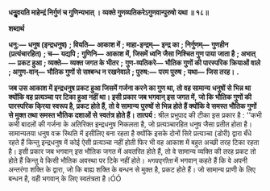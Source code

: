 **धनुॢवयति माहेन्द्रं निर्गुणं च गुणिन्यभात् ।** **व्यक्ते गुणव्यतिकरेऽगुणवान्पुरुषो यथा ॥ १८॥** 

**शब्दार्थ** 

**धनु:—** **धनुष (इन्द्रधनुष)** **; वियति—** **आकाश में** **; माहा-इन्द्रम्—** **इन्द्र का** **; निर्गुणम्—** **गुणहीन (प्रत्यंचारहित)** **; च—** **यद्यपि** **;** **गुणिनि—** **आकाश में, जिसमें ध्वनि जैसा निश्चित गुण पाया जाता है** **; अभात्—** **प्रकट हुआ** **; व्यक्ते—** **व्यक्त जगत के भीतर** **;** **गुण-व्यतिकरे—** **भौतिक गुणों की पारस्परिक क्रियाओं वाले** **; अगुण-वान्—** **भौतिक गुणों से सश्बन्ध न रखनेवाले** **; पुरुष:—** **परम पुरुष** **; यथा—** **जिस तरह।** **.** 

**जब उस आकाश में इन्द्रधनुष प्रकट हुआ जिसमें गर्जना करने का गुण था, तो वह सामान्य** **धनुषों से भिन्न था क्योंकि वह प्रत्यञ्चा पर टिका हुआ नहीं था। इसी प्रकार जब भगवान् इस** **जगत में, जो कि भौतिक गुणों की पारस्परिक कि्रया स्वरूप है, प्रकट होते हैं, तो वे सामान्य** **पुरुषों से भिन्न होते हैं क्योंकि वे समस्त भौतिक गुणों से मुक्त तथा समस्त भौतिक दशाओं से** **स्वतंत्र होते हैं।** **तात्पर्य :** श्रील प्रभुपाद की टीका इस प्रकार है : ''कभी कभी बादलों की गर्जना के अतिरिक्त इन्द्रधनुष निकलता है, जो प्रत्यञ्चारहित धनुष जैसा प्रतीत होता है। सामान्यतया धनुष वक्र स्थिति में इसीलिए बना रहता है क्योंकि इसके दोनों सिरे प्रत्यञ्चा (डोरी) द्वारा बँधे रहते हैं किन्तु इन्द्रधनुष में कोई ऐसी प्रत्यञ्चा नहीं होती फिर भी वह आकाश में बहुत अच्छी तरह टिका रहता है। इसी प्रकार जब भगवान् इस भौतिक जगत में अवतरित होते हैं, तो वे सामान्य व्यक्ति की तरह प्रकट तो होते हैं किन्तु वे किसी भौतिक अवस्था पर टिके नहीं होते। *भगवद्गीता* में भगवान् कहते हैं कि वे अपनी अन्तरंगा शक्ति के द्वारा, जो कि बाह्य शक्ति के बन्धन से मुक्त है, प्रकट होते हैं। जो सामान्य प्राणी के लिए बन्धन है, वही भगवान् के लिए स्वतंत्रता है।ÓÓ  
